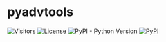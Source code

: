 # pyadvtools

![Visitors](https://visitor-badge.laobi.icu/badge?page_id=Easy-PhD.pyadvtools)
[![License](https://img.shields.io/badge/license-GPLv3-blue.svg)](https://www.gnu.org/licenses/gpl-3.0.en.html)
![PyPI - Python Version](https://img.shields.io/pypi/pyversions/pyadvtools)
[![PyPI](https://img.shields.io/pypi/v/pyadvtools)](https://pypi.org/project/pyadvtools/)
